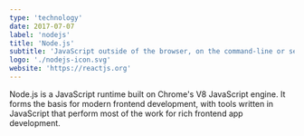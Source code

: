 ```yaml
---
type: 'technology'
date: 2017-07-07
label: 'nodejs'
title: 'Node.js'
subtitle: 'JavaScript outside of the browser, on the command-line or server-side'
logo: './nodejs-icon.svg'
website: 'https://reactjs.org'
---
```


Node.js is a JavaScript runtime built on Chrome's V8 JavaScript engine. It
forms the basis for modern frontend development, with tools written in
JavaScript that perform most of the work for rich frontend app development.
